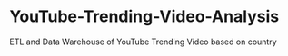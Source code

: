 # YouTube-Trending-Video-Analysis
ETL and Data Warehouse of YouTube Trending Video based on country
